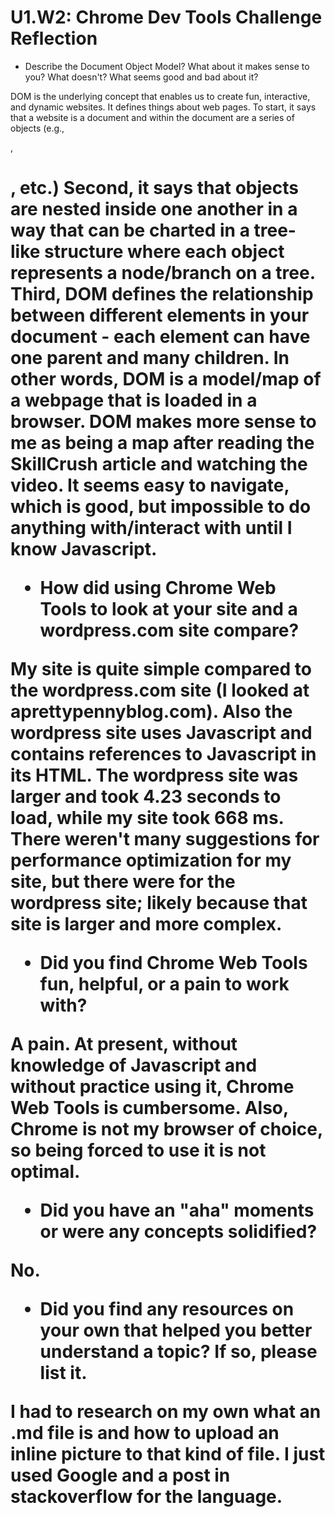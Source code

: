 # U1.W2: Chrome Dev Tools Challenge Reflection

* Describe the Document Object Model? What about it makes sense to you? What doesn't? What seems good and bad about it?

DOM is the underlying concept that enables us to create fun, interactive, and dynamic websites.  It defines things about web pages.  To start, it says that a website is a document and within the document are a series of objects (e.g., <p>, <h1>, etc.)  Second, it says that objects are nested inside one another in a way that can be charted in a tree-like structure where each object represents a node/branch on a tree. Third, DOM defines the relationship between different elements in your document - each element can have one parent and many children.  In other words, DOM is a model/map of a webpage that is loaded in a browser.  DOM makes more sense to me as being a map after reading the SkillCrush article and watching the video.  It seems easy to navigate, which is good, but impossible to do anything with/interact with until I know Javascript.

* How did using Chrome Web Tools to look at your site and a wordpress.com site compare?

My site is quite simple compared to the wordpress.com site (I looked at aprettypennyblog.com).  Also the wordpress site uses Javascript and contains references to Javascript in its HTML.  The wordpress site was larger and took 4.23 seconds to load, while my site took 668 ms.  There weren't many suggestions for performance optimization for my site, but there were for the wordpress site; likely because that site is larger and more complex.

* Did you find Chrome Web Tools fun, helpful, or a pain to work with?

A pain.  At present, without knowledge of Javascript and without practice using it, Chrome Web Tools is cumbersome.  Also, Chrome is not my browser of choice, so being forced to use it is not optimal. 

* Did you have an "aha" moments or were any concepts solidified?

No.

* Did you find any resources on your own that helped you better understand a topic? If so, please list it.

I had to research on my own what an .md file is and how to upload an inline picture to that kind of file.  I just used Google and a post in stackoverflow for the language.